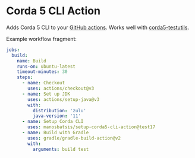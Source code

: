 # Corda 5 CLI Action 

Adds Corda 5 CLI to your [GitHub actions](https://github.com/features/actions). 
Works well with [corda5-testutils](https://github.com/manosbatsis/corda5-testutils). 

Example workflow fragment:

```yaml
jobs:
  build:
    name: Build
    runs-on: ubuntu-latest
    timeout-minutes: 30
    steps:
      - name: Checkout
        uses: actions/checkout@v3
      - name: Set up JDK
        uses: actions/setup-java@v3
        with:
          distribution: 'zulu'
          java-version: '11'
      - name: Setup Corda CLI
        uses: manosbatsis/setup-corda5-cli-action@test17
      - name: Build with Gradle
        uses: gradle/gradle-build-action@v2
        with:
          arguments: build test
```

